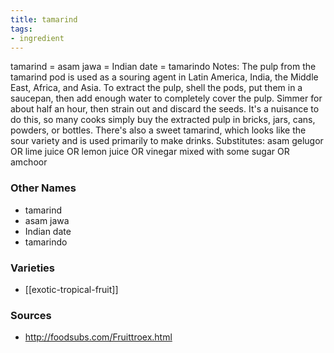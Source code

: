 ```yaml
---
title: tamarind
tags:
- ingredient
---
```

tamarind = asam jawa = Indian date = tamarindo Notes: The pulp from the tamarind pod is used as a souring agent in Latin America, India, the Middle East, Africa, and Asia. To extract the pulp, shell the pods, put them in a saucepan, then add enough water to completely cover the pulp. Simmer for about half an hour, then strain out and discard the seeds. It's a nuisance to do this, so many cooks simply buy the extracted pulp in bricks, jars, cans, powders, or bottles. There's also a sweet tamarind, which looks like the sour variety and is used primarily to make drinks. Substitutes: asam gelugor OR lime juice OR lemon juice OR vinegar mixed with some sugar OR amchoor

### Other Names

* tamarind
* asam jawa
* Indian date
* tamarindo

### Varieties

* [[exotic-tropical-fruit]]

### Sources
* http://foodsubs.com/Fruittroex.html
